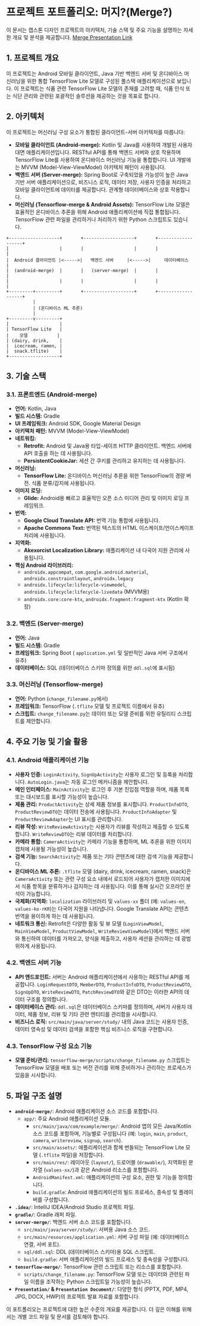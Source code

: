 # 프로젝트 포트폴리오: 머지?(Merge?)

이 문서는 캡스톤 디자인 프로젝트의 아키텍처, 기술 스택 및 주요 기능을 설명하는 자세한 개요 및 분석을 제공합니다.
[Merge Presentation Link](https://www.ideaboom.net/project/project/view?seq=922&comp_seq=59&search_keyword=%EB%A8%B8%EC%A7%80&data_seq[]=1&data_seq[]=2&data_seq[]=3&data_seq[]=4&data_seq[]=5&data_seq[]=6&data_seq[]=7&data_seq[]=8&data_seq[]=9&data_seq[]=10&data_seq[]=11&data_seq[]=12&data_seq[]=13&order=reg)

## 1. 프로젝트 개요

이 프로젝트는 Android 모바일 클라이언트, Java 기반 백엔드 서버 및 온디바이스 머신러닝을 위한 통합 TensorFlow Lite 모델로 구성된 풀스택 애플리케이션으로 보입니다. 이 프로젝트는 식품 관련 TensorFlow Lite 모델의 존재를 고려할 때, 식품 인식 또는 식단 관리와 관련된 포괄적인 솔루션을 제공하는 것을 목표로 합니다.

## 2. 아키텍처

이 프로젝트는 머신러닝 구성 요소가 통합된 클라이언트-서버 아키텍처를 따릅니다:

*   **모바일 클라이언트 (Android-merge):** Kotlin 및 Java를 사용하여 개발된 사용자 대면 애플리케이션입니다. RESTful API를 통해 백엔드 서버와 상호 작용하며 TensorFlow Lite를 사용하여 온디바이스 머신러닝 기능을 통합합니다. UI 개발에는 MVVM (Model-View-ViewModel) 아키텍처 패턴이 사용됩니다.
*   **백엔드 서버 (Server-merge):** Spring Boot로 구축되었을 가능성이 높은 Java 기반 서버 애플리케이션으로, 비즈니스 로직, 데이터 저장, 사용자 인증을 처리하고 모바일 클라이언트에 데이터를 제공합니다. 관계형 데이터베이스와 상호 작용합니다.
*   **머신러닝 (Tensorflow-merge & Android Assets):** TensorFlow Lite 모델은 효율적인 온디바이스 추론을 위해 Android 애플리케이션에 직접 통합됩니다. TensorFlow 관련 파일을 관리하거나 처리하기 위한 Python 스크립트도 있습니다.

```
+-------------------+       +-------------------+       +-------------------+
|                   |       |                   |       |                   |
|  Android 클라이언트 |<----->|   백엔드 서버     |<----->|     데이터베이스    |
|  (android-merge)  |       |   (server-merge)  |       |                   |
|                   |       |                   |       |                   |
+---------+---------+       +-------------------+       +-------------------+
          |
          | (온디바이스 ML 추론)
          |
+---------v---------+
|                   |
| TensorFlow Lite   |
|    모델           |
| (dairy, drink,    |
|  icecream, ramen, |
|  snack.tflite)    |
+-------------------+
```

## 3. 기술 스택

### 3.1. 프론트엔드 (Android-merge)

*   **언어:** Kotlin, Java
*   **빌드 시스템:** Gradle
*   **UI 프레임워크:** Android SDK, Google Material Design
*   **아키텍처 패턴:** MVVM (Model-View-ViewModel)
*   **네트워킹:**
    *   **Retrofit:** Android 및 Java용 타입-세이프 HTTP 클라이언트. 백엔드 서버에 API 호출을 하는 데 사용됩니다.
    *   **PersistentCookieJar:** 세션 간 쿠키를 관리하고 유지하는 데 사용됩니다.
*   **머신러닝:**
    *   **TensorFlow Lite:** 온디바이스 머신러닝 추론을 위한 TensorFlow의 경량 버전. 식품 분류/감지에 사용됩니다.
*   **이미지 로딩:**
    *   **Glide:** Android용 빠르고 효율적인 오픈 소스 미디어 관리 및 이미지 로딩 프레임워크.
*   **번역:**
    *   **Google Cloud Translate API:** 번역 기능 통합에 사용됩니다.
    *   **Apache Commons Text:** 번역된 텍스트의 HTML 이스케이프/언이스케이프 처리에 사용됩니다.
*   **지역화:**
    *   **Akexorcist Localization Library:** 애플리케이션 내 다국어 지원 관리에 사용됩니다.
*   **핵심 Android 라이브러리:**
    *   `androidx.appcompat`, `com.google.android.material`, `androidx.constraintlayout`, `androidx.legacy`
    *   `androidx.lifecycle:lifecycle-viewmodel`, `androidx.lifecycle:lifecycle-livedata` (MVVM용)
    *   `androidx.core:core-ktx`, `androidx.fragment:fragment-ktx` (Kotlin 확장)

### 3.2. 백엔드 (Server-merge)

*   **언어:** Java
*   **빌드 시스템:** Gradle
*   **프레임워크:** Spring Boot ( `application.yml` 및 일반적인 Java 서버 구조에서 유추)
*   **데이터베이스:** SQL (데이터베이스 스키마 정의를 위한 `ddl.sql`에 표시됨)

### 3.3. 머신러닝 (Tensorflow-merge)

*   **언어:** Python (`change_filename.py`에서)
*   **프레임워크:** TensorFlow (`.tflite` 모델 및 프로젝트 이름에서 유추)
*   **스크립트:** `change_filename.py`는 데이터 또는 모델 준비를 위한 유틸리티 스크립트를 제안합니다.

## 4. 주요 기능 및 기술 활용

### 4.1. Android 애플리케이션 기능

*   **사용자 인증:** `LoginActivity`, `SignUpActivity`는 사용자 로그인 및 등록을 처리합니다. `AutoLogin.java`는 자동 로그인 메커니즘을 제안합니다.
*   **메인 인터페이스:** `MainActivity`는 로그인 후 기본 진입점 역할을 하며, 제품 목록 또는 대시보드를 표시할 가능성이 높습니다.
*   **제품 관리:** `ProductActivity`는 상세 제품 정보를 표시합니다. `ProductInfoDTO`, `ProductReviewDTO`는 데이터 전송에 사용됩니다. `ProductInfoAdapter` 및 `ProductReviewAdapter`는 UI 표시를 관리합니다.
*   **리뷰 작성:** `WriteReviewActivity`는 사용자가 리뷰를 작성하고 제출할 수 있도록 합니다. `WriteReviewDTO`는 리뷰 데이터를 처리합니다.
*   **카메라 통합:** `CameraActivity`는 카메라 기능을 통합하며, ML 추론을 위한 이미지 캡처에 사용될 가능성이 높습니다.
*   **검색 기능:** `SearchActivity`는 제품 또는 기타 콘텐츠에 대한 검색 기능을 제공합니다.
*   **온디바이스 ML 추론:** `.tflite` 모델 (dairy, drink, icecream, ramen, snack)은 `CameraActivity` 또는 관련 구성 요소 내에서 로드되어 사용자가 캡처한 이미지에서 식품 항목을 분류하거나 감지하는 데 사용됩니다. 이를 통해 실시간 오프라인 분석이 가능합니다.
*   **국제화/지역화:** `localization` 라이브러리 및 `values-xx` 폴더 (예: `values-en`, `values-ko-rKR`)는 다국어 지원을 나타냅니다. Google Translate API는 콘텐츠 번역을 용이하게 하는 데 사용됩니다.
*   **네트워크 통신:** Retrofit은 다양한 활동 및 뷰 모델 (`LoginViewModel`, `MainViewModel`, `ProductViewModel`, `WriteReviewViewModel`)에서 백엔드 서버와 통신하여 데이터를 가져오고, 양식을 제출하고, 사용자 세션을 관리하는 데 광범위하게 사용됩니다.

### 4.2. 백엔드 서버 기능

*   **API 엔드포인트:** 서버는 Android 애플리케이션에서 사용하는 RESTful API를 제공합니다. `LoginRequestDTO`, `MemberDTO`, `ProductInfoDTO`, `ProductReviewDTO`, `SignUpDTO`, `WriteReviewDTO`, `PatchReviewDTO`와 같은 DTO는 이러한 API의 데이터 구조를 정의합니다.
*   **데이터베이스 관리:** `ddl.sql`은 데이터베이스 스키마를 정의하며, 서버가 사용자 데이터, 제품 정보, 리뷰 및 기타 관련 엔티티를 관리함을 시사합니다.
*   **비즈니스 로직:** `src/main/java/server/study/` 내의 Java 코드는 사용자 인증, 데이터 영속성 및 데이터 검색을 포함한 핵심 비즈니스 로직을 구현합니다.

### 4.3. TensorFlow 구성 요소 기능

*   **모델 준비/관리:** `tensorflow-merge/scripts/change_filename.py` 스크립트는 TensorFlow 모델을 배포 또는 버전 관리를 위해 준비하거나 관리하는 프로세스가 있음을 시사합니다.

## 5. 파일 구조 설명

*   **`android-merge/`**: Android 애플리케이션 소스 코드를 포함합니다.
    *   `app/`: 주요 Android 애플리케이션 모듈.
        *   `src/main/java/com/example/merge/`: Android 앱의 모든 Java/Kotlin 소스 코드를 포함하며, 기능별로 구성됩니다 (예: `login`, `main`, `product`, `camera`, `writereview`, `signup`, `search`).
        *   `src/main/assets/`: 애플리케이션과 함께 번들되는 TensorFlow Lite 모델 (`.tflite` 파일)을 저장합니다.
        *   `src/main/res/`: 레이아웃 (`layout/`), 드로어블 (`drawable/`), 지역화된 문자열 (`values-xx/`)과 같은 Android 리소스를 포함합니다.
        *   `AndroidManifest.xml`: 애플리케이션의 구성 요소, 권한 및 기능을 정의합니다.
        *   `build.gradle`: Android 애플리케이션의 빌드 프로세스, 종속성 및 플레이버를 구성합니다.
*   **`.idea/`**: IntelliJ IDEA/Android Studio 프로젝트 파일.
*   **`gradle/`**: Gradle 래퍼 파일.
*   **`server-merge/`**: 백엔드 서버 소스 코드를 포함합니다.
    *   `src/main/java/server/study/`: 서버용 Java 소스 코드.
    *   `src/main/resources/application.yml`: 서버 구성 파일 (예: 데이터베이스 연결, 서버 포트).
    *   `sql/ddl.sql`: DDL (데이터베이스 스키마)용 SQL 스크립트.
    *   `build.gradle`: 서버 애플리케이션의 빌드 프로세스 및 종속성을 구성합니다.
*   **`tensorflow-merge/`**: TensorFlow 관련 스크립트 또는 리소스를 포함합니다.
    *   `scripts/change_filename.py`: TensorFlow 모델 또는 데이터와 관련된 파일 이름을 조작하는 Python 스크립트일 가능성이 높습니다.
*   **`Presentation/` & `Presentation Document/`**: 다양한 형식 (PPTX, PDF, MP4, JPG, DOCX, HWP)의 프로젝트 발표 자료를 포함합니다.

이 포트폴리오는 프로젝트에 대한 높은 수준의 개요를 제공합니다. 더 깊은 이해를 위해서는 개별 코드 파일 및 문서를 검토해야 합니다.